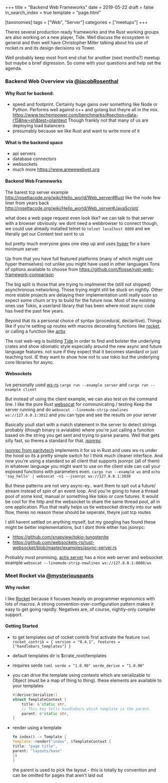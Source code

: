 +++
title = "Backend Web Frameworks"
date = 2019-05-22
draft = false
in_search_index = true
template = "page.html"

[taxonomies] 
tags = ["Web", "Server"]
categories = ["meetups"] 
+++

Theres several production ready frameworks and the Rust working groups are also working on a new player, Tide. Well discuss the ecosystem in general and then well have Christopher Miller talking about his use of rocket.rs and its design decisions vs Tower.

Well probably keep most front end chat for another (next months?) meetup but maybe a brief digression. So come with your questions and help set the agenda.

<!-- more -->

### Backend Web Overview via [@jacobRosenthal](https://github.com/jacobRosenthal)

#### Why Rust for backend:

-   speed and footprint. Certainly huge gains over something like Node or Python. Performs well against c++ and golang but theyre all in the mix. https://www.techempower.com/benchmarks/#section=data-r15&hw=ph&test=plaintext Though frankly not that many of us are deploying load balancers
-   presumably because we like Rust and want to write more of it

#### What is the backend space

-   api servers
-   database connectors
-   websockets
-   much more https://www.arewewebyet.org

#### Backend Web Frameworks

The barest tcp server example http://rosettacode.org/wiki/Hello_world/Web_server#Rust like the node few liner from years back http://rosettacode.org/wiki/Hello_world/Web_server#JavaScript/

what does a web page request even look like? we can talk to that server with a browser obviously.
we dont need a webbrowser to connect though, we could use already installed telnet to `telnet localhost 8080`
and we literally get our Content text sent to us

but pretty much everyone goes one step up and uses [hyper](https://github.com/hyperium/hyper) for a bare minimum server

Up from that you have full featured platforms (many of which might use hyper themselves) not unlike you might have used in other languages
Tons of options available to choose from https://github.com/flosse/rust-web-framework-comparison

The big split is those that are trying to implmenet the (still not shipped) asynchronous networking. Those trying might still be stuck on nightly. Other more stable projects are delaying their implementation until really soon so expect some churn or try to build for the future now. Most of the existing ones use Tokio, a userland library that has been where most async code has lived the past few years.

Beyond that its a personal choice of syntax (procedural, declaritive). Things like if you're setting up routes with macros decorating functions like [rocket](https://rocket.rs/v0.4/guide/overview/#routing), or calling a function like [actix](https://actix.rs/docs/getting-started/)

The rust web-wg is building [Tide](https://github.com/rustasync/tide) in order to find and bolster the underlying crates and show idiomatic style especially around the new async and future language features. not sure if they expect that it becomes standard or just teaching tool. IE they want to show how not to use tokio but the underlying core libraries for async.

#### Websockets

Ive personally used [ws-rs](https://github.com/housleyjk/ws-rs/)
`cargo run --example server` and `cargo run --example client`

But instead of using the client example, we can also test on the command line. I like the pure Rust [websocat](https://github.com/vi/websocat) for communicating / testing
Keep the server running and do
`websocat --linemode-strip-newlines ws://127.0.0.1:3012` and you can type and see the results on your server

Basically youll start with a match statement in the server to detect strings probably (though binary is avialable) where you're just calling a funciton based on the string you get sent and trying to parse params. Well that gets silly fast, so theres a standard for that. [jsonrpc](https://www.jsonrpc.org)

[jsonrpc from paritytech](https://github.com/paritytech/jsonrpc/tree/master/ws) implements it for us in Rust and uses ws-rs under the hood so its a pretty simple switch for I think much cleaner interface. And now you're using a standard so all client that supports jsonrpc (all of them) in whatever language you might want to use on the client side can call your exposed functions with parameters even.
`cargo run --example ws` and `echo 'say_hello' | websocat -n1 --jsonrpc ws://127.0.0.1:3030`

But these patterns are not very async-ey.. want them to spit out a future/ stream instead of spin of an event loop. And you're going to have a thread pool of some kind, manual or something like tokio or core futures. It would be cool for the http and the websocket to share the same thread pool, all in one application. Plus that really helps us tie websocket directly into our web flow, theres no reason these should be seperate, theyre just tcp routes

I still havent settled on anything myself, but my googling has found these might be better implementations, but I dont think either has jsonrpc:

-   https://github.com/snapview/tokio-tungstenite
-   https://github.com/websockets-rs/rust-websocket/blob/master/examples/async-server.rs

Probably most promising, [actix server](https://github.com/actix/examples/blob/master/websocket/src/main.rs) has a nice web server and websocket example `websocat --linemode-strip-newlines ws://127.0.0.1:8080/ws`

### Meet Rocket via [@mysteriouspants](https://github.com/mysteriouspants)

#### Why rocket

I like [Rocket](https://rocket.rs) because it focuses heavily on programmer ergonomics with lots of macros. A strong convention-over-configuration pattern makes it easy to get going rapidly. Negatives are, of course, nightly-only compiler support.

#### Getting Started

-   to get templates out of rocket contrib first activate the feature
    `toml rocket_contrib = { version = "0.4.1", features = ["handlebars_templates"] }`
-   default templates dir is \$crate_root/templates
-   requires serde
    `toml serde = "1.0.90" serde_derive = "1.0.90"`
-   you can drive the template using contexts which are serializable to Object (must be a map of thing to thing). these elements are available to your templates
    ```rust
    #[derive(Serialize)]
    struct TemplateContext {
        title: &'static str,
        // This key tells handlebars which template is the parent.
        parent: &'static str,
    }
    ```
-   render using a template

    ```rust #[get("/")]
    fn index() -> Template {
    Template::render("index", &TemplateContext {
    title: "page title",
    parent: "layouts/base"
    })
    }
    ```

    the parent is used to pick the layout - this is totally by convention and can be omitted for pages that aren't laid out

    ```

    ```
